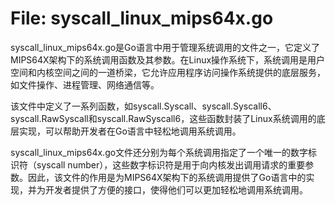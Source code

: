 # File: syscall_linux_mips64x.go

syscall_linux_mips64x.go是Go语言中用于管理系统调用的文件之一，它定义了MIPS64X架构下的系统调用函数及其参数。在Linux操作系统下，系统调用是用户空间和内核空间之间的一道桥梁，它允许应用程序访问操作系统提供的底层服务，如文件操作、进程管理、网络通信等。

该文件中定义了一系列函数，如syscall.Syscall、syscall.Syscall6、syscall.RawSyscall和syscall.RawSyscall6，这些函数封装了Linux系统调用的底层实现，可以帮助开发者在Go语言中轻松地调用系统调用。

syscall_linux_mips64x.go文件还分别为每个系统调用指定了一个唯一的数字标识符（syscall number），这些数字标识符是用于向内核发出调用请求的重要参数。因此，该文件的作用是为MIPS64X架构下的系统调用提供了Go语言中的实现，并为开发者提供了方便的接口，使得他们可以更加轻松地调用系统调用。


